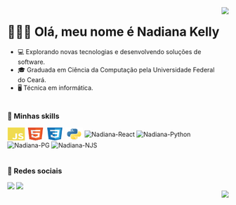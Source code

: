 <a href="https://github.com/Nadiana-Kelly">
   <img align="right"  height="380" src="https://github.com/Nadiana-Kelly/Nadiana-Kelly/assets/82840116/43876d60-0566-4755-992b-2508daa36da7.png">
</a>
<h1>
   <span>👩🏽‍💻 Olá, meu nome é Nadiana Kelly</span>
</h1>

- 💻 Explorando novas tecnologias e desenvolvendo soluções de software.
- 🎓 Graduada em Ciência da Computação pela Universidade Federal do Ceará.
- 🖥️ Técnica em informática.
<br><br>

<h3>
   <span>🚀 Minhas skills </span>
</h3>
<div style="display: inline_block">
  <img align="center" alt="Nadiana-Js" height="30" width="40" src="https://raw.githubusercontent.com/devicons/devicon/master/icons/javascript/javascript-plain.svg">
  <img align="center" alt="Nadiana-HTML" height="30" width="40" src="https://raw.githubusercontent.com/devicons/devicon/master/icons/html5/html5-original.svg">
  <img align="center" alt="Nadiana-CSS" height="30" width="40" src="https://raw.githubusercontent.com/devicons/devicon/master/icons/css3/css3-original.svg">
  <img align="center" alt="Nadiana-Python" height="30" width="40" src="https://raw.githubusercontent.com/devicons/devicon/master/icons/python/python-original.svg">
  <img align="center" alt="Nadiana-React" height="30" width="40" src="https://cdn.jsdelivr.net/gh/devicons/devicon/icons/react/react-original.svg">
  <img align="center" alt="Nadiana-Python" height="30" width="40" src="https://cdn.jsdelivr.net/gh/devicons/devicon/icons/bootstrap/bootstrap-original.svg">
  <img align="center" alt="Nadiana-PG" height="30" width="40" src="https://cdn.jsdelivr.net/gh/devicons/devicon/icons/postgresql/postgresql-plain-wordmark.svg">
  <img align="center" alt="Nadiana-NJS" height="30" width="40" src="https://cdn.jsdelivr.net/gh/devicons/devicon/icons/nodejs/nodejs-original.svg">
    
</div>
<br>
<h3>
   <span>🔗 Redes sociais </span>
</h3>
  <a href="https://www.instagram.com/nadianakelly/" target="_blank"><img src="https://img.shields.io/badge/-Instagram-%23E4405F?style=for-the-badge&logo=instagram&logoColor=white" target="_blank"></a>
  <a href="https://www.linkedin.com/in/nadiana-kelly-66595a261/" target="_blank"><img src="https://img.shields.io/badge/-LinkedIn-%230077B5?style=for-the-badge&logo=linkedin&logoColor=white" target="_blank"></a> 

 <div align="right">
   <a href="https://github.com/Nadiana-Kelly">
     <img  src="https://github.com/Nadiana-Kelly/Nadiana-Kelly/assets/82840116/051aaa97-dc0a-44a0-8c01-162efde9a16d.png"> 
   </a>
 </div>

